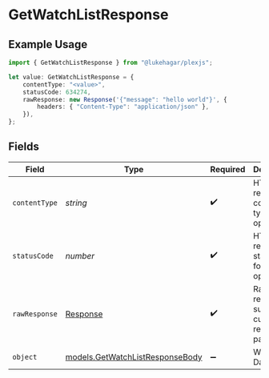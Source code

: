 # GetWatchListResponse

## Example Usage

```typescript
import { GetWatchListResponse } from "@lukehagar/plexjs";

let value: GetWatchListResponse = {
    contentType: "<value>",
    statusCode: 634274,
    rawResponse: new Response('{"message": "hello world"}', {
        headers: { "Content-Type": "application/json" },
    }),
};
```

## Fields

| Field                                                                    | Type                                                                     | Required                                                                 | Description                                                              |
| ------------------------------------------------------------------------ | ------------------------------------------------------------------------ | ------------------------------------------------------------------------ | ------------------------------------------------------------------------ |
| `contentType`                                                            | *string*                                                                 | :heavy_check_mark:                                                       | HTTP response content type for this operation                            |
| `statusCode`                                                             | *number*                                                                 | :heavy_check_mark:                                                       | HTTP response status code for this operation                             |
| `rawResponse`                                                            | [Response](https://developer.mozilla.org/en-US/docs/Web/API/Response)    | :heavy_check_mark:                                                       | Raw HTTP response; suitable for custom response parsing                  |
| `object`                                                                 | [models.GetWatchListResponseBody](../models/getwatchlistresponsebody.md) | :heavy_minus_sign:                                                       | Watchlist Data                                                           |